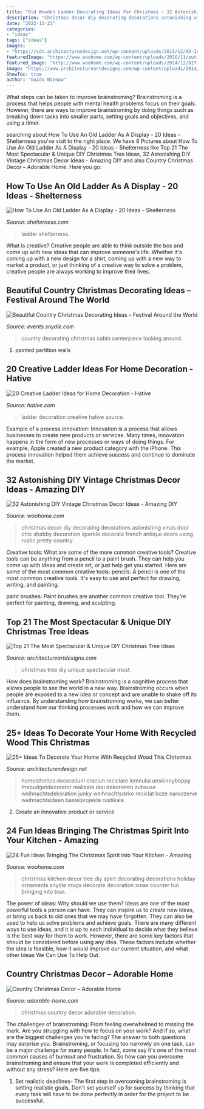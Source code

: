 ```yaml
---
title: "Old Wooden Ladder Decorating Ideas For Christmas ~ 32 Astonishing Diy Vintage Christmas Decor Ideas"
description: "Christmas decor diy decorating decorations astonishing xmas door chic shabby decoration sparkle decorate french antique doors using rustic pretty country"
date: "2022-11-21"
categories:
- "ideas"
tags: ["ideas"]
images:
- "https://cdn.architecturendesign.net/wp-content/uploads/2015/12/AD-Ideas-To-Decorate-Your-Home-With-Recycled-Wood-This-01.jpg"
featuredImage: "https://www.woohome.com/wp-content/uploads/2016/11/put-christmas-spirit-in-kitchen-4-1.jpg"
featured_image: "http://www.woohome.com/wp-content/uploads/2014/12/DIY-Vintage-Christmas-decor-9.jpg"
image: "https://www.architectureartdesigns.com/wp-content/uploads/2014/11/1037.jpg"
ShowToc: true
author: "Guido Nienow"
---
```



What steps can be taken to improve brainstroming?
Brainstroming is a process that helps people with mental health problems focus on their goals. However, there are ways to improve brainstroming by doing things such as breaking down tasks into smaller parts, setting goals and objectives, and using a timer.

	

		
searching about How To Use An Old Ladder As A Display - 20 Ideas - Shelterness you've visit to the right place. We have 8 Pictures about How To Use An Old Ladder As A Display - 20 Ideas - Shelterness like Top 21 The Most Spectacular &amp; Unique DIY Christmas Tree Ideas, 32 Astonishing DIY Vintage Christmas Decor Ideas - Amazing DIY and also Country Christmas Decor – Adorable Home. Here you go:
		
    
## How To Use An Old Ladder As A Display - 20 Ideas - Shelterness

<img loading=lazy src="https://i.shelterness.com/how-to-use-an-old-ladder-as-a-display-10.jpg" onerror="this.onerror=null;this.src='https://tse2.mm.bing.net/th?id=OIP.9REIKn9R0UA-J98bgl7x6gAAAA&amp;pid=15.1';" alt="How To Use An Old Ladder As A Display - 20 Ideas - Shelterness">

_Source: shelterness.com_

>ladder shelterness. 

	

What is creative?
Creative people are able to think outside the box and come up with new ideas that can improve someone's life. Whether it's coming up with a new design for a shirt, coming up with a new way to market a product, or just thinking of a creative way to solve a problem, creative people are always working to improve their lives.

    
## Beautiful Country Christmas Decorating Ideas – Festival Around The World

<img loading=lazy src="https://events.snydle.com/files/2016/11/country-christmas-decorating-ideas-16.jpg" onerror="this.onerror=null;this.src='https://tse1.mm.bing.net/th?id=OIP.pMaAznrxHQlpzvSqBknxbQHaLH&amp;pid=15.1';" alt="Beautiful Country Christmas Decorating Ideas – Festival Around the World">

_Source: events.snydle.com_

>country decorating christmas cabin centerpiece looking around. 

	

1. painted partition walls

    
## 20 Creative Ladder Ideas For Home Decoration - Hative

<img loading=lazy src="https://hative.com/wp-content/uploads/2014/06/ladder-decor-ideas/4-ladder-decor-ideas.jpg" onerror="this.onerror=null;this.src='https://tse4.mm.bing.net/th?id=OIP.A6JBNBPp--t0g0Igvf1FjgHaPZ&amp;pid=15.1';" alt="20 Creative Ladder Ideas for Home Decoration - Hative">

_Source: hative.com_

>ladder decoration creative hative source. 

	

Example of a process innovation:
Innovation is a process that allows businesses to create new products or services. Many times, innovation happens in the form of new processes or ways of doing things. For example, Apple created a new product category with the iPhone. This process innovation helped them achieve success and continue to dominate the market.

    
## 32 Astonishing DIY Vintage Christmas Decor Ideas - Amazing DIY

<img loading=lazy src="http://www.woohome.com/wp-content/uploads/2014/12/DIY-Vintage-Christmas-decor-9.jpg" onerror="this.onerror=null;this.src='https://tse1.mm.bing.net/th?id=OIP.g25Qc_pKQZ8xXkjF2EFKcwHaLG&amp;pid=15.1';" alt="32 Astonishing DIY Vintage Christmas Decor Ideas - Amazing DIY">

_Source: woohome.com_

>christmas decor diy decorating decorations astonishing xmas door chic shabby decoration sparkle decorate french antique doors using rustic pretty country. 

	

Creative tools: What are some of the more common creative tools?
Creative tools can be anything from a pencil to a paint brush. They can help you come up with ideas and create art, or just help get you started. Here are some of the most common creative tools:
pencils: A pencil is one of the most common creative tools. It's easy to use and perfect for drawing, writing, and painting.

paint brushes: Paint brushes are another common creative tool. They're perfect for painting, drawing, and sculpting.

    
## Top 21 The Most Spectacular &amp; Unique DIY Christmas Tree Ideas

<img loading=lazy src="https://www.architectureartdesigns.com/wp-content/uploads/2014/11/1037.jpg" onerror="this.onerror=null;this.src='https://tse2.mm.bing.net/th?id=OIP.xqn6K-iiJXqObd467olh_QAAAA&amp;pid=15.1';" alt="Top 21 The Most Spectacular &amp; Unique DIY Christmas Tree Ideas">

_Source: architectureartdesigns.com_

>christmas tree diy unique spectacular most. 

	

How does brainstroming work?
Brainstroming is a cognitive process that allows people to see the world in a new way. Brainstroming occurs when people are exposed to a new idea or concept and are unable to shake off its influence. By understanding how brainstroming works, we can better understand how our thinking processes work and how we can improve them.

    
## 25+ Ideas To Decorate Your Home With Recycled Wood This Christmas

<img loading=lazy src="https://cdn.architecturendesign.net/wp-content/uploads/2015/12/AD-Ideas-To-Decorate-Your-Home-With-Recycled-Wood-This-01.jpg" onerror="this.onerror=null;this.src='https://tse4.mm.bing.net/th?id=OIP.nmr69AeQ511mf0dAJHPNMAHaLF&amp;pid=15.1';" alt="25+ Ideas To Decorate Your Home With Recycled Wood This Christmas">

_Source: architecturendesign.net_

>homesthetics decoratiuni craciun reciclare lemnului unskinnyboppy thebudgetdecorator realizate idei dekorieren zuhause weihnachtsdekoration junky weihnachtsdeko reciclat boze narodzenie weihnachtsideen bastelprojekte rustikale. 

	

2. Create an innovative product or service 

    
## 24 Fun Ideas Bringing The Christmas Spirit Into Your Kitchen - Amazing

<img loading=lazy src="https://www.woohome.com/wp-content/uploads/2016/11/put-christmas-spirit-in-kitchen-4-1.jpg" onerror="this.onerror=null;this.src='https://tse2.mm.bing.net/th?id=OIP.3cLPxKQwREjqLA3Yl4A-2QDJEs&amp;pid=15.1';" alt="24 Fun Ideas Bringing The Christmas Spirit into Your Kitchen - Amazing">

_Source: woohome.com_

>christmas kitchen decor tree diy spirit decorating decorations holiday ornaments snydle mugs decorate decoration xmas counter fun bringing into tour. 

	

The power of ideas: Why should we use them?
Ideas are one of the most powerful tools a person can have. They can inspire us to create new ideas, or bring us back to old ones that we may have forgotten. They can also be used to help us solve problems and achieve goals. There are many different ways to use ideas, and it is up to each individual to decide what they believe is the best way for them to work. However, there are some key factors that should be considered before using any idea. These factors include whether the idea is feasible, how it would improve our current situation, and what other Ideas We Can Use To Help Out.

    
## Country Christmas Decor – Adorable Home

<img loading=lazy src="https://adorable-home.com/wp-content/gallery/country-christmas-decor/country-christmas-decor-6.jpg" onerror="this.onerror=null;this.src='https://tse4.mm.bing.net/th?id=OIP.1YibYmakFf9yQx-__gpPTwHaLK&amp;pid=15.1';" alt="Country Christmas Decor – Adorable Home">

_Source: adorable-home.com_

>christmas country decor adorable decoration. 

	

The challenges of brainstroming: From feeling overwhelmed to missing the mark.
Are you struggling with how to focus on your work? And if so, what are the biggest challenges you're facing? The answer to both questions may surprise you. Brainstroming, or focusing too narrowly on one task, can be a major challenge for many people. In fact, some say it's one of the most common causes of burnout and frustration. 
So how can you overcome brainstroming and ensure that your work is completed efficiently and without any stress? Here are five tips: 

1. Set realistic deadlines- The first step in overcoming brainstroming is setting realistic goals. Don't set yourself up for success by thinking that every task will have to be done perfectly in order for the project to be successful.

